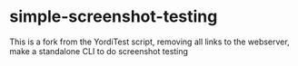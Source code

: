 # simple-screenshot-testing
This is a fork from the YordiTest script, removing all links to the webserver, make a standalone CLI to do screenshot testing
